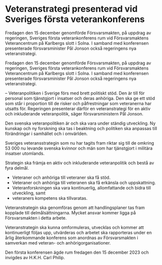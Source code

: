 # Veteranstrategi presenterad vid Sveriges första veterankonferens

Fredagen den 15 december genomförde Försvarsmakten, på uppdrag av regeringen, Sveriges första veterankonferens rum vid Försvarsmaktens Veterancentrum på Karlbergs slott i Solna. I samband med konferensen presenterade försvarsminister Pål Jonson också regeringens nya veteranstrategi.

Fredagen den 15 december genomförde Försvarsmakten, på uppdrag av regeringen, Sveriges första veterankonferens rum vid Försvarsmaktens Veterancentrum på Karlbergs slott i Solna. I samband med konferensen presenterade försvarsminister Pål Jonson också regeringens nya veteranstrategi.

– Veteranpolitiken i Sverige förs med brett politiskt stöd. Den är till för personal som tjänstgjort i insatser och deras anhöriga. Den ska ge ett stöd som står i proportion till de risker och påfrestningar som veteranerna har utsatts för. Regeringen presenterar därför en veteranstrategi för en aktiv och inkluderande veteranpolitik, säger försvarsministern Pål Jonson.

Den svenska veteranpolitiken är och ska vara under ständig utveckling. Ny kunskap och ny forskning ska tas i beaktning och politiken ska anpassas till förändringar i samhället och i omvärlden.

Sveriges veteransstrategin som nu har tagits fram riktar sig till de omkring 53 000 nu levande svenska kvinnor och män som har tjänstgjort i militära insatser utomlands.

Strategin ska främja en aktiv och inkluderande veteranpolitik och bestå av fyra delmål.

* Veteraner och anhöriga till veteraner ska få stöd.
* Veteraner och anhöriga till veteranen ska få erkänsla och uppskattning.
* Veteranforskningen ska vara kontinuerlig, allomfattande och bidra till utveckling, samt
* veteraners kompetens ska tillvaratas.

Veteranstrategin ska genomföras genom att handlingsplaner tas fram kopplade till delmålsättningarna. Mycket ansvar kommer ligga på Försvarsmakten i detta arbete.

Veteranstrategin ska kunna omformuleras, utvecklas och kommer att kontinuerligt följas upp, utvärderas och arbetet ska rapporteras under en årlig återkommande konferens som anordnas av Försvarsmakten i samverkan med veteran- och anhörigorganisationer.

Den första konferensen ägde rum fredagen den 15 december 2023 och invigdes av H.K.H. Carl Philip.
